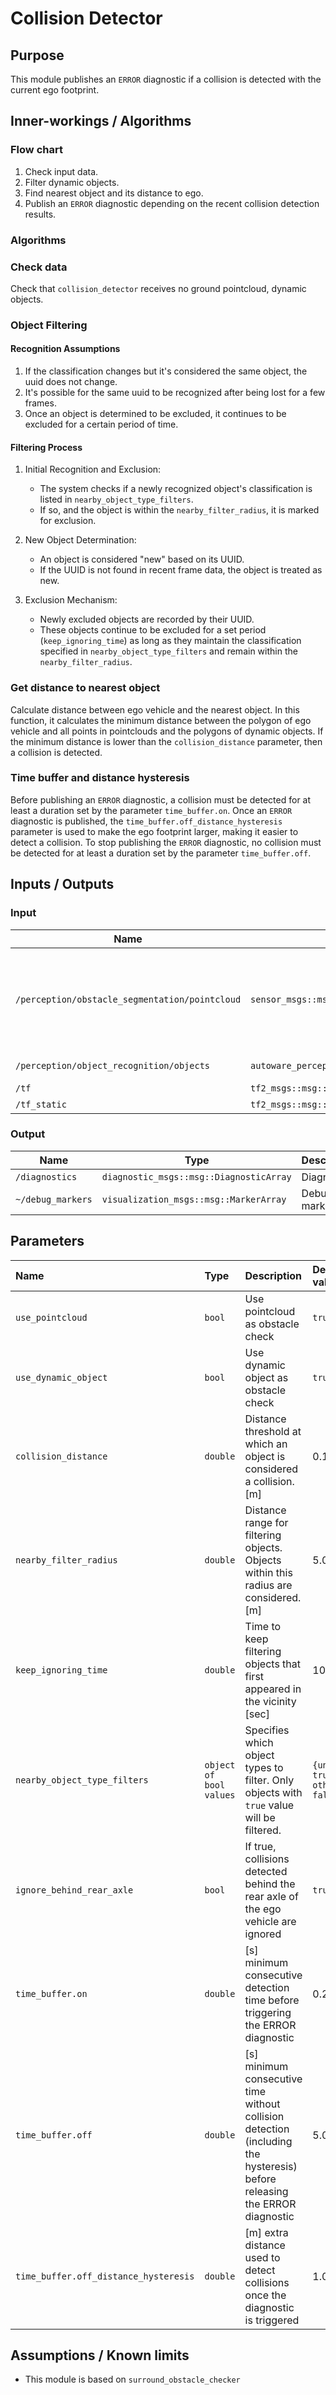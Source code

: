 # Collision Detector

## Purpose

This module publishes an `ERROR` diagnostic if a collision is detected with the current ego footprint.

## Inner-workings / Algorithms

### Flow chart

1. Check input data.
2. Filter dynamic objects.
3. Find nearest object and its distance to ego.
4. Publish an `ERROR` diagnostic depending on the recent collision detection results.

### Algorithms

### Check data

Check that `collision_detector` receives no ground pointcloud, dynamic objects.

### Object Filtering

#### Recognition Assumptions

1. If the classification changes but it's considered the same object, the uuid does not change.
2. It's possible for the same uuid to be recognized after being lost for a few frames.
3. Once an object is determined to be excluded, it continues to be excluded for a certain period of time.

#### Filtering Process

1. Initial Recognition and Exclusion:

   - The system checks if a newly recognized object's classification is listed in `nearby_object_type_filters`.
   - If so, and the object is within the `nearby_filter_radius`, it is marked for exclusion.

2. New Object Determination:

   - An object is considered "new" based on its UUID.
   - If the UUID is not found in recent frame data, the object is treated as new.

3. Exclusion Mechanism:
   - Newly excluded objects are recorded by their UUID.
   - These objects continue to be excluded for a set period (`keep_ignoring_time`) as long as they maintain the classification specified in `nearby_object_type_filters` and remain within the `nearby_filter_radius`.

### Get distance to nearest object

Calculate distance between ego vehicle and the nearest object.
In this function, it calculates the minimum distance between the polygon of ego vehicle and all points in pointclouds and the polygons of dynamic objects.
If the minimum distance is lower than the `collision_distance` parameter, then a collision is detected.

### Time buffer and distance hysteresis

Before publishing an `ERROR` diagnostic, a collision must be detected for at least a duration set by the parameter `time_buffer.on`.
Once an `ERROR` diagnostic is published, the `time_buffer.off_distance_hysteresis` parameter is used to make the ego footprint larger,
making it easier to detect a collision.
To stop publishing the `ERROR` diagnostic, no collision must be detected for at least a duration set by the parameter `time_buffer.off`.

## Inputs / Outputs

### Input

| Name                                           | Type                                              | Description                                                        |
| ---------------------------------------------- | ------------------------------------------------- | ------------------------------------------------------------------ |
| `/perception/obstacle_segmentation/pointcloud` | `sensor_msgs::msg::PointCloud2`                   | Pointcloud of obstacles which the ego-vehicle should stop or avoid |
| `/perception/object_recognition/objects`       | `autoware_perception_msgs::msg::PredictedObjects` | Dynamic objects                                                    |
| `/tf`                                          | `tf2_msgs::msg::TFMessage`                        | TF                                                                 |
| `/tf_static`                                   | `tf2_msgs::msg::TFMessage`                        | TF static                                                          |

### Output

| Name              | Type                                    | Description   |
| ----------------- | --------------------------------------- | ------------- |
| `/diagnostics`    | `diagnostic_msgs::msg::DiagnosticArray` | Diagnostics   |
| `~/debug_markers` | `visualization_msgs::msg::MarkerArray`  | Debug markers |

## Parameters

| Name                                  | Type                    | Description                                                                                                               | Default value                    |
| :------------------------------------ | :---------------------- | :------------------------------------------------------------------------------------------------------------------------ | :------------------------------- |
| `use_pointcloud`                      | `bool`                  | Use pointcloud as obstacle check                                                                                          | `true`                           |
| `use_dynamic_object`                  | `bool`                  | Use dynamic object as obstacle check                                                                                      | `true`                           |
| `collision_distance`                  | `double`                | Distance threshold at which an object is considered a collision. [m]                                                      | 0.15                             |
| `nearby_filter_radius`                | `double`                | Distance range for filtering objects. Objects within this radius are considered. [m]                                      | 5.0                              |
| `keep_ignoring_time`                  | `double`                | Time to keep filtering objects that first appeared in the vicinity [sec]                                                  | 10.0                             |
| `nearby_object_type_filters`          | `object of bool values` | Specifies which object types to filter. Only objects with `true` value will be filtered.                                  | `{unknown: true, others: false}` |
| `ignore_behind_rear_axle`             | `bool`                  | If true, collisions detected behind the rear axle of the ego vehicle are ignored                                          | `true`                           |
| `time_buffer.on`                      | `double`                | [s] minimum consecutive detection time before triggering the ERROR diagnostic                                             | 0.2                              |
| `time_buffer.off`                     | `double`                | [s] minimum consecutive time without collision detection (including the hysteresis) before releasing the ERROR diagnostic | 5.0                              |
| `time_buffer.off_distance_hysteresis` | `double`                | [m] extra distance used to detect collisions once the diagnostic is triggered                                             | 1.0                              |

## Assumptions / Known limits

- This module is based on `surround_obstacle_checker`
